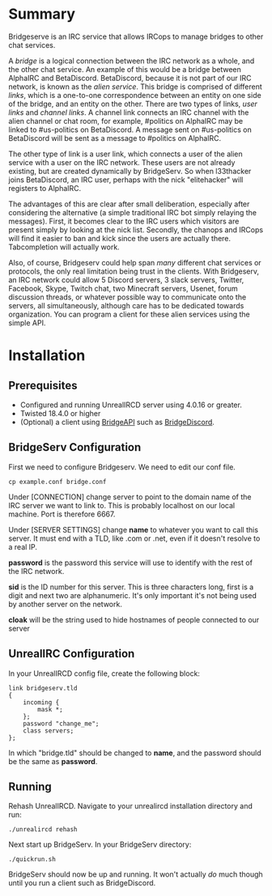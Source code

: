 Summary
======================
Bridgeserve is an IRC service that allows IRCops to manage bridges to other chat services.

A *bridge* is a logical connection between the IRC network as a whole, and the other chat service.  An example of this would be a bridge between AlphaIRC and BetaDiscord.  BetaDiscord, because it is not part of our IRC network, is known as the *alien service*.  This bridge is comprised of different *links*, which is a one-to-one correspondence between an entity on one side of the bridge, and an entity on the other.  There are two types of links, *user links* and *channel links*.  A channel link connects an IRC channel with the alien channel or chat room, for example, #politics on AlphaIRC may be linked to #us-politics on BetaDiscord.  A message sent on #us-politics on BetaDiscord will be sent as a message to #politics on AlphaIRC.  

The other type of link is a user link, which connects a user of the alien service with a user on the IRC network.  These users are not already existing, but are created dynamically by BridgeServ. So when l33thacker joins BetaDiscord, an IRC user, perhaps with the nick "elitehacker" will registers to AlphaIRC.  

The advantages of this are clear after small deliberation, especially after considering the alternative (a simple traditional IRC bot simply relaying the messages).  First, it becomes clear to the IRC users which visitors are present simply by looking at the nick list.  Secondly, the chanops and IRCops will find it easier to ban and kick since the users are actually there.  Tabcompletion will actually work.  

Also, of course, Bridgeserv could help span *many* different chat services or protocols, the only real limitation being trust in the clients.  With Bridgeserv, an IRC network could allow 5 Discord servers, 3 slack servers, Twitter, Facebook, Skype, Twitch chat, two Minecraft servers, Usenet, forum discussion threads, or whatever possible way to communicate onto the servers, all simultaneously, although care has to be dedicated towards organization.  You can program a client for these alien services using the simple API.


Installation
==================================

Prerequisites
--------------------------------
* Configured and running UnrealIRCD server using 4.0.16 or greater.
* Twisted 18.4.0 or higher
* (Optional) a client using [BridgeAPI](https://github.com/seanicus64/BridgeAPI) such as [BridgeDiscord](https://github.com/seanicus64/BridgeAPI).

BridgeServ Configuration
------------
First we need to configure Bridgeserv.  We need to edit our conf file.

    cp example.conf bridge.conf

Under [CONNECTION] change server to point to the domain name of the IRC server we want to link to.  This is probably localhost on our local machine.  Port is therefore 6667.

Under [SERVER SETTINGS] change **name** to whatever you want to call this server.  It must end with a TLD, like .com or .net, even if it doesn't resolve to a real IP.

**password** is the password this service will use to identify with the rest of the IRC network.

**sid** is the ID number for this server.  This is three characters long, first is a digit and next two are alphanumeric.  It's only important it's not being used by another server on the network.

**cloak** will be the string used to hide hostnames of people connected to our server

UnrealIRC Configuration
-----------

In your UnrealIRCD config file, create the following block:

    link bridgeserv.tld
    {
        incoming {
            mask *;
        };
        password "change_me";
        class servers;
    };

In which "bridge.tld" should be changed to **name**, and the password should be the same as **password**.

Running
----------------

Rehash UnrealIRCD.  Navigate to your unrealircd installation directory and run:

    ./unrealircd rehash

Next start up BridgeServ.  In your BridgeServ directory:

    ./quickrun.sh

BridgeServ should now be up and running.  It won't actually *do* much though until you run a client such as BridgeDiscord.




